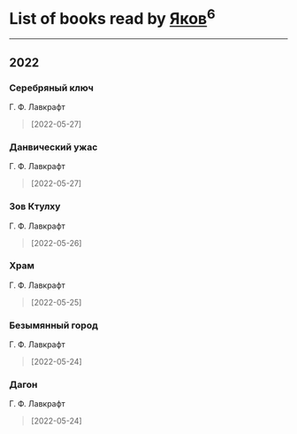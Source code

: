 # List of books read by [Яков](https://plus.google.com/u/0/105550558690336621150/)<sup>6</sup>
---

## 2022

### Серебряный ключ
Г. Ф. Лавкрафт
> [2022-05-27] 


### Данвический ужас
Г. Ф. Лавкрафт
> [2022-05-27] 


### Зов Ктулху
Г. Ф. Лавкрафт
> [2022-05-26] 


### Храм
Г. Ф. Лавкрафт
> [2022-05-25] 


### Безымянный город
Г. Ф. Лавкрафт
> [2022-05-24] 


### Дагон
Г. Ф. Лавкрафт
> [2022-05-24] 




